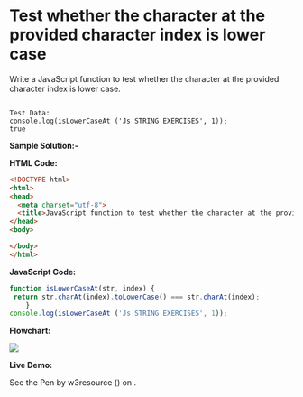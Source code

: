 # Test whether the character at the provided character index is lower case

Write a JavaScript function to test whether the character at the provided character index is lower case.

```

Test Data:
console.log(isLowerCaseAt ('Js STRING EXERCISES', 1));
true
```

**Sample Solution:-**

**HTML Code:**

```html
<!DOCTYPE html>
<html>
<head>
  <meta charset="utf-8">
  <title>JavaScript function to test whether the character at the provided character index is lower case</title>
</head>
<body>

</body>
</html>

```

**JavaScript Code:**

```js
function isLowerCaseAt(str, index) {
 return str.charAt(index).toLowerCase() === str.charAt(index);
    }
console.log(isLowerCaseAt ('Js STRING EXERCISES', 1));

```

**Flowchart:**

![](https://www.w3resource.com/w3r_images/javascript-string-exercise-44.png)  

**Live Demo:**

<section class="expand-codepen"><p data-height="380" data-theme-id="0" data-slug-hash="jGLepN" data-default-tab="js,result" data-user="w3resource" data-embed-version="2" data-pen-title="JavaScript - common-editor-exercises" data-editable="true" class="codepen">See the Pen by w3resource () on .</p><codepen></codepen></section>